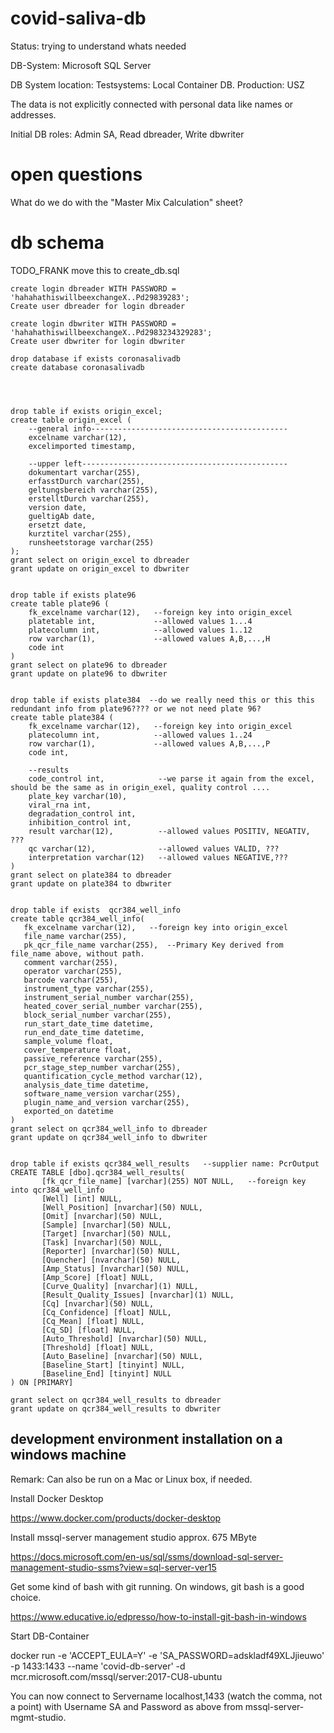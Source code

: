 

# covid-saliva-db

Status: trying to understand whats needed

DB-System: Microsoft SQL Server

DB System location: Testsystems: Local Container DB. Production: USZ

The data is not explicitly connected with personal data like names or addresses.

Initial DB roles: Admin SA, Read dbreader, Write dbwriter

# open questions

What do we do with the "Master Mix Calculation" sheet?

# db schema

TODO_FRANK move this to create_db.sql
```
create login dbreader WITH PASSWORD = 'hahahathiswillbeexchangeX..Pd29839283';
Create user dbreader for login dbreader

create login dbwriter WITH PASSWORD = 'hahahathiswillbeexchangeX..Pd2983234329283';
Create user dbwriter for login dbwriter

drop database if exists coronasalivadb
create database coronasalivadb




drop table if exists origin_excel;
create table origin_excel (
    --general info--------------------------------------------
    excelname varchar(12),
	excelimported timestamp,
    
    --upper left----------------------------------------------
    dokumentart varchar(255),
    erfasstDurch varchar(255),
    geltungsbereich varchar(255),
    erstelltDurch varchar(255),
    version date,
    gueltigAb date,
    ersetzt date,
    kurztitel varchar(255),
    runsheetstorage varchar(255)
);
grant select on origin_excel to dbreader
grant update on origin_excel to dbwriter


drop table if exists plate96
create table plate96 (
	fk_excelname varchar(12),   --foreign key into origin_excel
	platetable int,             --allowed values 1...4
	platecolumn int,            --allowed values 1..12
	row varchar(1),             --allowed values A,B,...,H
	code int
)
grant select on plate96 to dbreader
grant update on plate96 to dbwriter


drop table if exists plate384  --do we really need this or this this redundant info from plate96???? or we not need plate 96?
create table plate384 (
	fk_excelname varchar(12),   --foreign key into origin_excel
	platecolumn int,            --allowed values 1..24
	row varchar(1),             --allowed values A,B,...,P
	code int,

    --results
	code_control int,            --we parse it again from the excel, should be the same as in origin_exel, quality control ....
	plate_key varchar(10),
	viral_rna int,
	degradation_control int,
	inhibition_control int,
	result varchar(12),          --allowed values POSITIV, NEGATIV, ???
	qc varchar(12),              --allowed values VALID, ???
	interpretation varchar(12)   --allowed values NEGATIVE,???
)
grant select on plate384 to dbreader
grant update on plate384 to dbwriter


drop table if exists  qcr384_well_info
create table qcr384_well_info(
   fk_excelname varchar(12),   --foreign key into origin_excel
   file_name varchar(255),
   pk_qcr_file_name varchar(255),  --Primary Key derived from file_name above, without path.
   comment varchar(255),
   operator varchar(255),
   barcode varchar(255),
   instrument_type varchar(255),
   instrument_serial_number varchar(255),
   heated_cover_serial_number varchar(255),
   block_serial_number varchar(255),
   run_start_date_time datetime,
   run_end_date_time datetime,
   sample_volume float,
   cover_temperature float,
   passive_reference varchar(255),
   pcr_stage_step_number varchar(255),
   quantification_cycle_method varchar(12),
   analysis_date_time datetime,
   software_name_version varchar(255),
   plugin_name_and_version varchar(255),
   exported_on datetime
)
grant select on qcr384_well_info to dbreader
grant update on qcr384_well_info to dbwriter


drop table if exists qcr384_well_results   --supplier name: PcrOutput
CREATE TABLE [dbo].qcr384_well_results(
	   [fk_qcr_file_name] [varchar](255) NOT NULL,   --foreign key into qcr384_well_info
       [Well] [int] NULL,
       [Well_Position] [nvarchar](50) NULL,
       [Omit] [nvarchar](50) NULL,
       [Sample] [nvarchar](50) NULL,
       [Target] [nvarchar](50) NULL,
       [Task] [nvarchar](50) NULL,
       [Reporter] [nvarchar](50) NULL,
       [Quencher] [nvarchar](50) NULL,
       [Amp_Status] [nvarchar](50) NULL,
       [Amp_Score] [float] NULL,
       [Curve_Quality] [nvarchar](1) NULL,
       [Result_Quality_Issues] [nvarchar](1) NULL,
       [Cq] [nvarchar](50) NULL,
       [Cq_Confidence] [float] NULL,
       [Cq_Mean] [float] NULL,
       [Cq_SD] [float] NULL,
       [Auto_Threshold] [nvarchar](50) NULL,
       [Threshold] [float] NULL,
       [Auto_Baseline] [nvarchar](50) NULL,
       [Baseline_Start] [tinyint] NULL,
       [Baseline_End] [tinyint] NULL
) ON [PRIMARY]

grant select on qcr384_well_results to dbreader
grant update on qcr384_well_results to dbwriter

```



## development environment installation on a windows machine

Remark: Can also be run on a Mac or Linux box, if needed.

Install Docker Desktop

https://www.docker.com/products/docker-desktop

Install mssql-server management studio approx. 675 MByte

https://docs.microsoft.com/en-us/sql/ssms/download-sql-server-management-studio-ssms?view=sql-server-ver15

Get some kind of bash with git running. On windows, git bash is a good choice.

https://www.educative.io/edpresso/how-to-install-git-bash-in-windows


Start DB-Container

docker run -e 'ACCEPT_EULA=Y' -e 'SA_PASSWORD=adskladf49XLJjieuwo' -p 1433:1433 --name 'covid-db-server' -d mcr.microsoft.com/mssql/server:2017-CU8-ubuntu

You can now connect to  Servername  localhost,1433  (watch the comma, not a point) with Username SA and Password as above from mssql-server-mgmt-studio.


